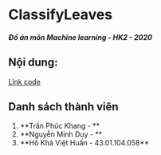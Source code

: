 # ClassifyLeaves 
##### *Đồ án môn Machine learning - HK2 - 2020*


## Nội dung:

[Link code](https://www.kaggle.com/huanhkv/hcmue-ml-finalproject-classifyleaves)

## Danh sách thành viên
<ol>
<li> **Trần Phúc Khang - ** </li>
<li> **Nguyễn Minh Duy - ** </li>
<li> **Hồ Khả Việt Huấn - 43.01.104.058** </li>
</ol>

